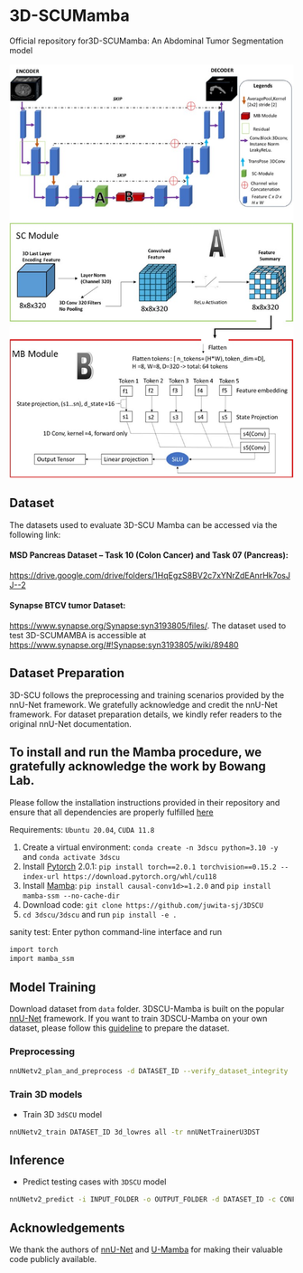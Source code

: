 # 3D-SCUMamba
Official repository for3D-SCUMamba: An Abdominal Tumor Segmentation model

<div align="center">


</div>

<p align="center" style="font-size: larger;">
  
</p>

![w:800px](GA_ieeeaccess.jpg)


## Dataset
The datasets used to evaluate 3D-SCU Mamba can be accessed via the following link:

#### MSD Pancreas Dataset – Task 10 (Colon Cancer) and Task 07 (Pancreas):
https://drive.google.com/drive/folders/1HqEgzS8BV2c7xYNrZdEAnrHk7osJJ--2

#### Synapse BTCV tumor Dataset:
https://www.synapse.org/Synapse:syn3193805/files/. 
The dataset used to test 3D-SCUMAMBA is accessible at https://www.synapse.org/#!Synapse:syn3193805/wiki/89480

## Dataset Preparation
3D-SCU follows the preprocessing and training scenarios provided by the nnU-Net framework.
We gratefully acknowledge and credit the nnU-Net framework.
For dataset preparation details, we kindly refer readers to the original nnU-Net documentation.


## To install and run the Mamba procedure, we gratefully acknowledge the work by Bowang Lab.
Please follow the installation instructions provided in their repository and ensure that all dependencies are properly fulfilled [here](https://github.com/bowang-lab/U-Mamba)


Requirements: `Ubuntu 20.04`, `CUDA 11.8`

1. Create a virtual environment: `conda create -n 3dscu python=3.10 -y` and `conda activate 3dscu `
2. Install [Pytorch](https://pytorch.org/get-started/previous-versions/#linux-and-windows-4) 2.0.1: `pip install torch==2.0.1 torchvision==0.15.2 --index-url https://download.pytorch.org/whl/cu118`
3. Install [Mamba](https://github.com/state-spaces/mamba): `pip install causal-conv1d>=1.2.0` and `pip install mamba-ssm --no-cache-dir`
4. Download code: `git clone https://github.com/juwita-sj/3DSCU`
5. `cd 3dscu/3dscu` and run `pip install -e .`


sanity test: Enter python command-line interface and run

```bash
import torch
import mamba_ssm
```



## Model Training
Download dataset from `data` folder. 3DSCU-Mamba is built on the popular [nnU-Net](https://github.com/MIC-DKFZ/nnUNet) framework. If you want to train 3DSCU-Mamba on your own dataset, please follow this [guideline](https://github.com/MIC-DKFZ/nnUNet/blob/master/documentation/dataset_format.md) to prepare the dataset. 

### Preprocessing

```bash
nnUNetv2_plan_and_preprocess -d DATASET_ID --verify_dataset_integrity
```

### Train 3D models

- Train 3D `3dSCU` model

```bash
nnUNetv2_train DATASET_ID 3d_lowres all -tr nnUNetTrainerU3DST
```


## Inference

- Predict testing cases with `3DSCU` model

```bash
nnUNetv2_predict -i INPUT_FOLDER -o OUTPUT_FOLDER -d DATASET_ID -c CONFIGURATION -f all -tr nnUNetTrainerU3DST --disable_tta
```


## Acknowledgements

We thank the authors of [nnU-Net](https://github.com/MIC-DKFZ/nnUNet) and [U-Mamba](https://github.com/bowang-lab/U-Mamba) for making their valuable code publicly available.






